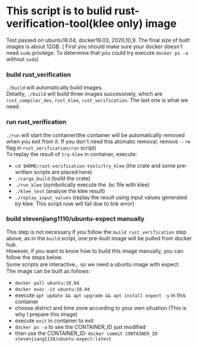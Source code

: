 # This script is to bulid rust-verification-tool(klee only) image
Test passed on ubuntu18.04, docker19.03, 2020,10,9.
The final size of built images is about 12GB.
( First you should make sure your docker doesn't need `sudo` privilege. To determine that you could try execute `docker ps -a` without `sudo`)
### build rust_verification
`./build` will automatically build images.  
Detailly, `./build` will build three images successively, which are `rust_compiler_dev`, `rust_klee`, `rust_verification`. The last one is what we need.
### run rust_verification
`./run` will start the container(the container will be automatically removed when you exit from it. If you don't need this atomatic removal,  remove `--rm` flag in `rust_verification/run` script)  
To replay the result of `try-klee` in container, execute:  
+ `cd $HOME/rust-verification-tools/try_klee` (the crate and some pre-written scripts are placed here)
+ `./cargo_build` (build the crate)
+ `./run_klee` (symbolically execute the .bc file with klee)
+ `./klee_test` (analyse the klee result)  
+ `./replay_input_values` (replay the result using input values generated by klee. This script now will fail due to link error)
### build stevenjiang1110/ubuntu-expect manually
This step is not necessary if you follow the `build rust_verification` step above, as in the `build` script, one pre-built image will be pulled from docker hub.  
However, if you want to know how to build this image manually, you can follow the steps below.  
Some scripts are interactive，so we need a ubuntu image with expect.  
The image can be built as follows:
+ `docker pull ubuntu:18.04`
+ `docker exec -it ubuntu:18.04`
+ execute `apt update && apt upgrade && apt install expect -y` in this container
+ choose district and time zone according to your own situation.(This is why I prepare this image)
+ execute `exit` in container to exit
+ `docker ps -a` to see the CONTAINER_ID just modified
+ then use the CONTAINER_ID: `docker commit CONTAINER_ID stevenjiang1110/ubuntu-expect:latest`
